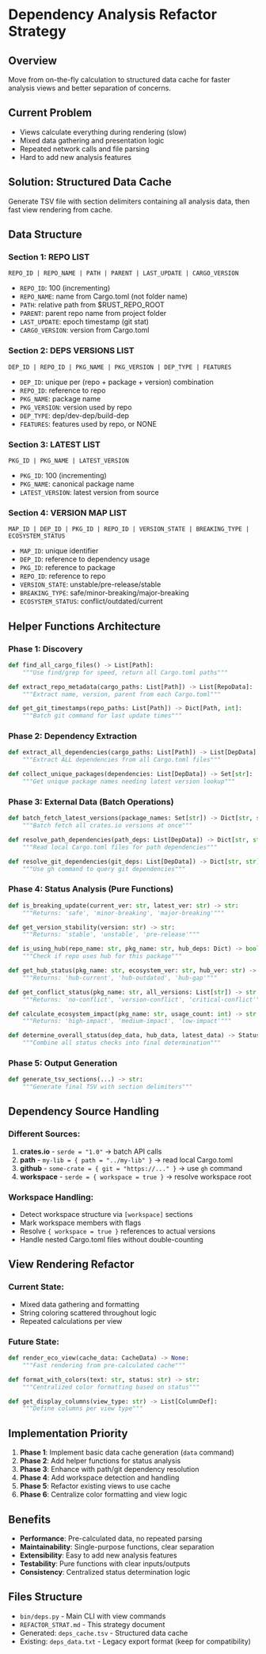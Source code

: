 # Dependency Analysis Refactor Strategy

## Overview

Move from on-the-fly calculation to structured data cache for faster analysis views and better separation of concerns.

## Current Problem
- Views calculate everything during rendering (slow)
- Mixed data gathering and presentation logic
- Repeated network calls and file parsing
- Hard to add new analysis features

## Solution: Structured Data Cache

Generate TSV file with section delimiters containing all analysis data, then fast view rendering from cache.

## Data Structure

### Section 1: REPO LIST
```
REPO_ID | REPO_NAME | PATH | PARENT | LAST_UPDATE | CARGO_VERSION
```
- `REPO_ID`: 100 (incrementing)
- `REPO_NAME`: name from Cargo.toml (not folder name)
- `PATH`: relative path from $RUST_REPO_ROOT
- `PARENT`: parent repo name from project folder
- `LAST_UPDATE`: epoch timestamp (git stat)
- `CARGO_VERSION`: version from Cargo.toml

### Section 2: DEPS VERSIONS LIST
```
DEP_ID | REPO_ID | PKG_NAME | PKG_VERSION | DEP_TYPE | FEATURES
```
- `DEP_ID`: unique per (repo + package + version) combination
- `REPO_ID`: reference to repo
- `PKG_NAME`: package name
- `PKG_VERSION`: version used by repo
- `DEP_TYPE`: dep/dev-dep/build-dep
- `FEATURES`: features used by repo, or NONE

### Section 3: LATEST LIST
```
PKG_ID | PKG_NAME | LATEST_VERSION
```
- `PKG_ID`: 100 (incrementing)
- `PKG_NAME`: canonical package name
- `LATEST_VERSION`: latest version from source

### Section 4: VERSION MAP LIST
```
MAP_ID | DEP_ID | PKG_ID | REPO_ID | VERSION_STATE | BREAKING_TYPE | ECOSYSTEM_STATUS
```
- `MAP_ID`: unique identifier
- `DEP_ID`: reference to dependency usage
- `PKG_ID`: reference to package
- `REPO_ID`: reference to repo
- `VERSION_STATE`: unstable/pre-release/stable
- `BREAKING_TYPE`: safe/minor-breaking/major-breaking
- `ECOSYSTEM_STATUS`: conflict/outdated/current

## Helper Functions Architecture

### Phase 1: Discovery
```python
def find_all_cargo_files() -> List[Path]:
    """Use find/grep for speed, return all Cargo.toml paths"""

def extract_repo_metadata(cargo_paths: List[Path]) -> List[RepoData]:
    """Extract name, version, parent from each Cargo.toml"""

def get_git_timestamps(repo_paths: List[Path]) -> Dict[Path, int]:
    """Batch git command for last update times"""
```

### Phase 2: Dependency Extraction
```python
def extract_all_dependencies(cargo_paths: List[Path]) -> List[DepData]:
    """Extract ALL dependencies from all Cargo.toml files"""

def collect_unique_packages(dependencies: List[DepData]) -> Set[str]:
    """Get unique package names needing latest version lookup"""
```

### Phase 3: External Data (Batch Operations)
```python
def batch_fetch_latest_versions(package_names: Set[str]) -> Dict[str, str]:
    """Batch fetch all crates.io versions at once"""

def resolve_path_dependencies(path_deps: List[DepData]) -> Dict[str, str]:
    """Read local Cargo.toml files for path dependencies"""

def resolve_git_dependencies(git_deps: List[DepData]) -> Dict[str, str]:
    """Use gh command to query git dependencies"""
```

### Phase 4: Status Analysis (Pure Functions)
```python
def is_breaking_update(current_ver: str, latest_ver: str) -> str:
    """Returns: 'safe', 'minor-breaking', 'major-breaking'"""

def get_version_stability(version: str) -> str:
    """Returns: 'stable', 'unstable', 'pre-release'"""

def is_using_hub(repo_name: str, pkg_name: str, hub_deps: Dict) -> bool:
    """Check if repo uses hub for this package"""

def get_hub_status(pkg_name: str, ecosystem_ver: str, hub_ver: str) -> str:
    """Returns: 'hub-current', 'hub-outdated', 'hub-gap'"""

def get_conflict_status(pkg_name: str, all_versions: List[str]) -> str:
    """Returns: 'no-conflict', 'version-conflict', 'critical-conflict'"""

def calculate_ecosystem_impact(pkg_name: str, usage_count: int) -> str:
    """Returns: 'high-impact', 'medium-impact', 'low-impact'"""

def determine_overall_status(dep_data, hub_data, latest_data) -> StatusData:
    """Combine all status checks into final determination"""
```

### Phase 5: Output Generation
```python
def generate_tsv_sections(...) -> str:
    """Generate final TSV with section delimiters"""
```

## Dependency Source Handling

### Different Sources:
1. **crates.io** - `serde = "1.0"` → batch API calls
2. **path** - `my-lib = { path = "../my-lib" }` → read local Cargo.toml
3. **github** - `some-crate = { git = "https://..." }` → use `gh` command
4. **workspace** - `serde = { workspace = true }` → resolve workspace root

### Workspace Handling:
- Detect workspace structure via `[workspace]` sections
- Mark workspace members with flags
- Resolve `{ workspace = true }` references to actual versions
- Handle nested Cargo.toml files without double-counting

## View Rendering Refactor

### Current State:
- Mixed data gathering and formatting
- String coloring scattered throughout logic
- Repeated calculations per view

### Future State:
```python
def render_eco_view(cache_data: CacheData) -> None:
    """Fast rendering from pre-calculated cache"""

def format_with_colors(text: str, status: str) -> str:
    """Centralized color formatting based on status"""

def get_display_columns(view_type: str) -> List[ColumnDef]:
    """Define columns per view type"""
```

## Implementation Priority

1. **Phase 1**: Implement basic data cache generation (`data` command)
2. **Phase 2**: Add helper functions for status analysis
3. **Phase 3**: Enhance with path/git dependency resolution
4. **Phase 4**: Add workspace detection and handling
5. **Phase 5**: Refactor existing views to use cache
6. **Phase 6**: Centralize color formatting and view logic

## Benefits

- **Performance**: Pre-calculated data, no repeated parsing
- **Maintainability**: Single-purpose functions, clear separation
- **Extensibility**: Easy to add new analysis features
- **Testability**: Pure functions with clear inputs/outputs
- **Consistency**: Centralized status determination logic

## Files Structure

- `bin/deps.py` - Main CLI with view commands
- `REFACTOR_STRAT.md` - This strategy document
- Generated: `deps_cache.tsv` - Structured data cache
- Existing: `deps_data.txt` - Legacy export format (keep for compatibility)